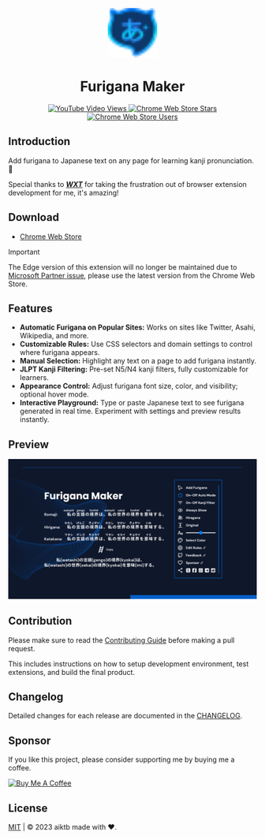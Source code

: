 <div align="center">
    <a href="https://furiganamaker.app" target="_blank">
      <img src="./apps/extension/src/assets/icons/Logo.svg" alt="homepage" width="100" height="100">
    </a>
    <h1>Furigana Maker</h1>
    <p>
      <a href="https://www.youtube.com/watch?v=_j954tDLXjw" target="_blank">
        <img alt="YouTube Video Views" src="https://img.shields.io/youtube/views/_j954tDLXjw?style=social&label=Demo%20Video">
      </a>
      <a href="https://chromewebstore.google.com/detail/furigana-maker/heodojceeinbkfjfilnfminlkgbacpfp" target="_blank">
        <img alt="Chrome Web Store Stars" src="https://img.shields.io/chrome-web-store/rating/heodojceeinbkfjfilnfminlkgbacpfp?style=social&logo=googlechrome&logoColor=FCC420">
      </a>
      <a href="https://chromewebstore.google.com/detail/furigana-maker/heodojceeinbkfjfilnfminlkgbacpfp" target="_blank">
        <img alt="Chrome Web Store Users" src="https://img.shields.io/chrome-web-store/users/heodojceeinbkfjfilnfminlkgbacpfp?style=social&logo=googlechrome&logoColor=FCC420">
      </a>
    </p>
</div>


## Introduction

Add furigana to Japanese text on any page for learning kanji pronunciation. 🤔

Special thanks to **_[WXT](https://wxt.dev/)_** for taking the frustration out of browser extension development for me, it's amazing!

## Download

- [Chrome Web Store](https://chromewebstore.google.com/detail/furigana-maker/heodojceeinbkfjfilnfminlkgbacpfp)

> [!IMPORTANT]
> The Edge version of this extension will no longer be maintained due to [Microsoft Partner issue](https://github.com/aiktb/furiganamaker/issues/21), please use the latest version from the Chrome Web Store.

## Features

- **Automatic Furigana on Popular Sites:** Works on sites like Twitter, Asahi, Wikipedia, and more.
- **Customizable Rules:** Use CSS selectors and domain settings to control where furigana appears.
- **Manual Selection:** Highlight any text on a page to add furigana instantly.
- **JLPT Kanji Filtering:** Pre-set N5/N4 kanji filters, fully customizable for learners.
- **Appearance Control:** Adjust furigana font size, color, and visibility; optional hover mode.
- **Interactive Playground:** Type or paste Japanese text to see furigana generated in real time. Experiment with settings and preview results instantly.
## Preview

![Preview](./.github/social-preview.png)


## Contribution

Please make sure to read the [Contributing Guide](./.github/CONTRIBUTING.md) before making a pull request.

This includes instructions on how to setup development environment, test extensions, and build the final product.

## Changelog

Detailed changes for each release are documented in the [CHANGELOG](./apps/extension/CHANGELOG.md).

## Sponsor

If you like this project, please consider supporting me by buying me a coffee.

<a href="https://www.buymeacoffee.com/aiktb" target="_blank">
  <img src="https://cdn.buymeacoffee.com/buttons/v2/default-yellow.png" alt="Buy Me A Coffee" width="200" height="55">
</a>

## License

[MIT](./LICENSE) | © 2023 aiktb made with ❤️.
